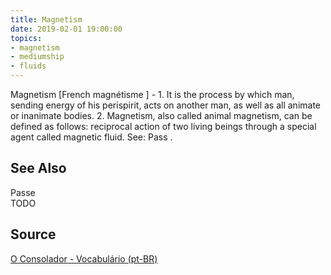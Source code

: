 ```yaml
---
title: Magnetism
date: 2019-02-01 19:00:00
topics:
- magnetism
- mediumship
- fluids
---
```


Magnetism [French magnétisme ] - 1. It is the process by which man, sending
energy of his perispirit, acts on another man, as well as all animate or
inanimate bodies. 2. Magnetism, also called animal magnetism, can be defined as
follows: reciprocal action of two living beings through a special agent called
magnetic fluid. See: Pass .


## See Also
Passe  
TODO

## Source
[O Consolador - Vocabulário (pt-BR)](http://www.oconsolador.com.br/linkfixo/vocabulario/principal.html)


